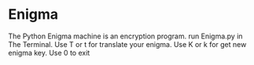 # Enigma
The Python Enigma machine is an encryption program. run Enigma.py in The Terminal. Use T or t for translate your enigma. Use K or k for get new enigma key. Use 0 to exit
